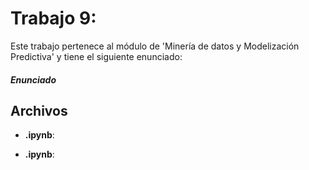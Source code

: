 # Trabajo 9: 

Este trabajo pertenece al módulo de 'Minería de datos y Modelización Predictiva' y tiene el siguiente enunciado:

##### Enunciado



## Archivos

- **.ipynb**: 

- **.ipynb**: 